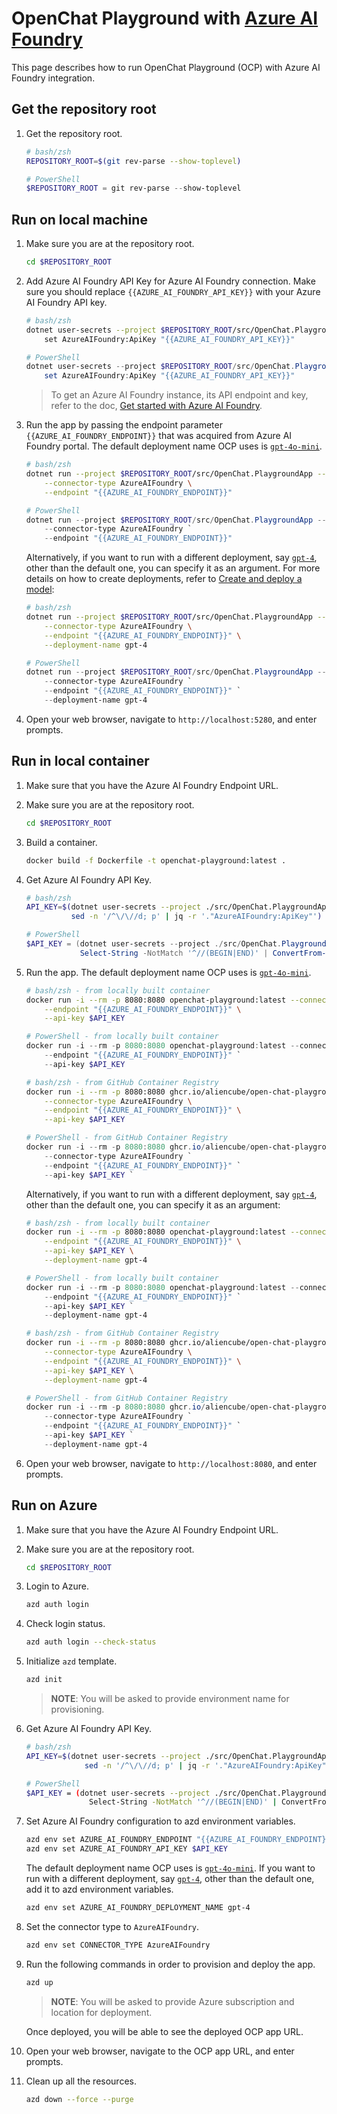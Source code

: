# OpenChat Playground with [Azure AI Foundry](https://learn.microsoft.com/azure/ai-foundry/what-is-azure-ai-foundry)

This page describes how to run OpenChat Playground (OCP) with Azure AI Foundry integration.

## Get the repository root

1. Get the repository root.

    ```bash
    # bash/zsh
    REPOSITORY_ROOT=$(git rev-parse --show-toplevel)
    ```

    ```powershell
    # PowerShell
    $REPOSITORY_ROOT = git rev-parse --show-toplevel
    ```

## Run on local machine

1. Make sure you are at the repository root.

    ```bash
    cd $REPOSITORY_ROOT
    ```

1. Add Azure AI Foundry API Key for Azure AI Foundry connection. Make sure you should replace `{{AZURE_AI_FOUNDRY_API_KEY}}` with your Azure AI Foundry API key.

    ```bash
    # bash/zsh
    dotnet user-secrets --project $REPOSITORY_ROOT/src/OpenChat.PlaygroundApp \
        set AzureAIFoundry:ApiKey "{{AZURE_AI_FOUNDRY_API_KEY}}"
    ```

    ```powershell
    # PowerShell
    dotnet user-secrets --project $REPOSITORY_ROOT/src/OpenChat.PlaygroundApp `
        set AzureAIFoundry:ApiKey "{{AZURE_AI_FOUNDRY_API_KEY}}"
    ```

    > To get an Azure AI Foundry instance, its API endpoint and key, refer to the doc, [Get started with Azure AI Foundry](https://learn.microsoft.com/en-us/azure/ai-foundry/quickstarts/get-started-code?tabs=csharp#set-up-your-environment).

1. Run the app by passing the endpoint parameter `{{AZURE_AI_FOUNDRY_ENDPOINT}}` that was acquired from Azure AI Foundry portal. The default deployment name OCP uses is [`gpt-4o-mini`](https://ai.azure.com/catalog/models/gpt-4o-mini).

    ```bash
    # bash/zsh
    dotnet run --project $REPOSITORY_ROOT/src/OpenChat.PlaygroundApp -- \
        --connector-type AzureAIFoundry \
        --endpoint "{{AZURE_AI_FOUNDRY_ENDPOINT}}"
    ```

    ```powershell
    # PowerShell
    dotnet run --project $REPOSITORY_ROOT/src/OpenChat.PlaygroundApp -- `
        --connector-type AzureAIFoundry `
        --endpoint "{{AZURE_AI_FOUNDRY_ENDPOINT}}"
    ```

   Alternatively, if you want to run with a different deployment, say [`gpt-4`](https://ai.azure.com/catalog/models/gpt-4), other than the default one, you can specify it as an argument. For more details on how to create deployments, refer to [Create and deploy a model](https://learn.microsoft.com/en-us/azure/ai-foundry/foundry-models/how-to/quickstart-ai-project):

    ```bash
    # bash/zsh
    dotnet run --project $REPOSITORY_ROOT/src/OpenChat.PlaygroundApp -- \
        --connector-type AzureAIFoundry \
        --endpoint "{{AZURE_AI_FOUNDRY_ENDPOINT}}" \
        --deployment-name gpt-4
    ```

    ```powershell
    # PowerShell
    dotnet run --project $REPOSITORY_ROOT/src/OpenChat.PlaygroundApp -- `
        --connector-type AzureAIFoundry `
        --endpoint "{{AZURE_AI_FOUNDRY_ENDPOINT}}" `
        --deployment-name gpt-4
    ```

1. Open your web browser, navigate to `http://localhost:5280`, and enter prompts.

## Run in local container

1. Make sure that you have the Azure AI Foundry Endpoint URL.
1. Make sure you are at the repository root.

    ```bash
    cd $REPOSITORY_ROOT
    ```

1. Build a container.

    ```bash
    docker build -f Dockerfile -t openchat-playground:latest .
    ```

1. Get Azure AI Foundry API Key.

    ```bash
    # bash/zsh
    API_KEY=$(dotnet user-secrets --project ./src/OpenChat.PlaygroundApp list --json | \
              sed -n '/^\/\//d; p' | jq -r '."AzureAIFoundry:ApiKey"')
    ```

    ```powershell
    # PowerShell
    $API_KEY = (dotnet user-secrets --project ./src/OpenChat.PlaygroundApp list --json | `
                Select-String -NotMatch '^//(BEGIN|END)' | ConvertFrom-Json).'AzureAIFoundry:ApiKey'
    ```

1. Run the app. The default deployment name OCP uses is [`gpt-4o-mini`](https://ai.azure.com/catalog/models/gpt-4o-mini).

    ```bash
    # bash/zsh - from locally built container
    docker run -i --rm -p 8080:8080 openchat-playground:latest --connector-type AzureAIFoundry \
        --endpoint "{{AZURE_AI_FOUNDRY_ENDPOINT}}" \
        --api-key $API_KEY
    ```

    ```powershell
    # PowerShell - from locally built container
    docker run -i --rm -p 8080:8080 openchat-playground:latest --connector-type AzureAIFoundry `
        --endpoint "{{AZURE_AI_FOUNDRY_ENDPOINT}}" `
        --api-key $API_KEY
    ```

    ```bash
    # bash/zsh - from GitHub Container Registry
    docker run -i --rm -p 8080:8080 ghcr.io/aliencube/open-chat-playground/openchat-playground:latest \
        --connector-type AzureAIFoundry \
        --endpoint "{{AZURE_AI_FOUNDRY_ENDPOINT}}" \
        --api-key $API_KEY
    ```

    ```powershell
    # PowerShell - from GitHub Container Registry
    docker run -i --rm -p 8080:8080 ghcr.io/aliencube/open-chat-playground/openchat-playground:latest `
        --connector-type AzureAIFoundry `
        --endpoint "{{AZURE_AI_FOUNDRY_ENDPOINT}}" `
        --api-key $API_KEY `
    ```

   Alternatively, if you want to run with a different deployment, say [`gpt-4`](https://ai.azure.com/catalog/models/gpt-4), other than the default one, you can specify it as an argument:

    ```bash
    # bash/zsh - from locally built container
    docker run -i --rm -p 8080:8080 openchat-playground:latest --connector-type AzureAIFoundry \
        --endpoint "{{AZURE_AI_FOUNDRY_ENDPOINT}}" \
        --api-key $API_KEY \
        --deployment-name gpt-4
    ```

    ```powershell
    # PowerShell - from locally built container
    docker run -i --rm -p 8080:8080 openchat-playground:latest --connector-type AzureAIFoundry `
        --endpoint "{{AZURE_AI_FOUNDRY_ENDPOINT}}" `
        --api-key $API_KEY `
        --deployment-name gpt-4
    ```

    ```bash
    # bash/zsh - from GitHub Container Registry
    docker run -i --rm -p 8080:8080 ghcr.io/aliencube/open-chat-playground/openchat-playground:latest \
        --connector-type AzureAIFoundry \
        --endpoint "{{AZURE_AI_FOUNDRY_ENDPOINT}}" \
        --api-key $API_KEY \
        --deployment-name gpt-4
    ```

    ```powershell
    # PowerShell - from GitHub Container Registry
    docker run -i --rm -p 8080:8080 ghcr.io/aliencube/open-chat-playground/openchat-playground:latest `
        --connector-type AzureAIFoundry `
        --endpoint "{{AZURE_AI_FOUNDRY_ENDPOINT}}" `
        --api-key $API_KEY `
        --deployment-name gpt-4
    ```

1. Open your web browser, navigate to `http://localhost:8080`, and enter prompts.

## Run on Azure

1. Make sure that you have the Azure AI Foundry Endpoint URL.
1. Make sure you are at the repository root.

    ```bash
    cd $REPOSITORY_ROOT
    ```

1. Login to Azure.

    ```bash
    azd auth login
    ```

1. Check login status.

    ```bash
    azd auth login --check-status
    ```

1. Initialize `azd` template.

    ```bash
    azd init
    ```

   > **NOTE**: You will be asked to provide environment name for provisioning.

1. Get Azure AI Foundry API Key.

    ```bash
    # bash/zsh
    API_KEY=$(dotnet user-secrets --project ./src/OpenChat.PlaygroundApp list --json | \
                 sed -n '/^\/\//d; p' | jq -r '."AzureAIFoundry:ApiKey"')
    ```

    ```bash
    # PowerShell
    $API_KEY = (dotnet user-secrets --project ./src/OpenChat.PlaygroundApp list --json | `
                  Select-String -NotMatch '^//(BEGIN|END)' | ConvertFrom-Json).'AzureAIFoundry:ApiKey'
    ```

1. Set Azure AI Foundry configuration to azd environment variables.

    ```bash
    azd env set AZURE_AI_FOUNDRY_ENDPOINT "{{AZURE_AI_FOUNDRY_ENDPOINT}}"
    azd env set AZURE_AI_FOUNDRY_API_KEY $API_KEY
    ```

   The default deployment name OCP uses is [`gpt-4o-mini`](https://ai.azure.com/catalog/models/gpt-4o-mini). If you want to run with a different deployment, say [`gpt-4`](https://ai.azure.com/catalog/models/gpt-4), other than the default one, add it to azd environment variables.

    ```bash
    azd env set AZURE_AI_FOUNDRY_DEPLOYMENT_NAME gpt-4
    ```

1. Set the connector type to `AzureAIFoundry`.

    ```bash
    azd env set CONNECTOR_TYPE AzureAIFoundry
    ```

1. Run the following commands in order to provision and deploy the app.

    ```bash
    azd up
    ```

   > **NOTE**: You will be asked to provide Azure subscription and location for deployment.

   Once deployed, you will be able to see the deployed OCP app URL.

1. Open your web browser, navigate to the OCP app URL, and enter prompts.

1. Clean up all the resources.

    ```bash
    azd down --force --purge
    ```
